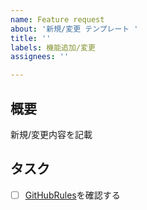 ```yaml
---
name: Feature request
about: '新規/変更 テンプレート '
title: ''
labels: 機能追加/変更
assignees: ''

---
```


## 概要
新規/変更内容を記載

## タスク
- [ ] [GitHubRules](https://gist.github.com/CatBloom/d15b7e26705dd801787a69996d72669f)を確認する
